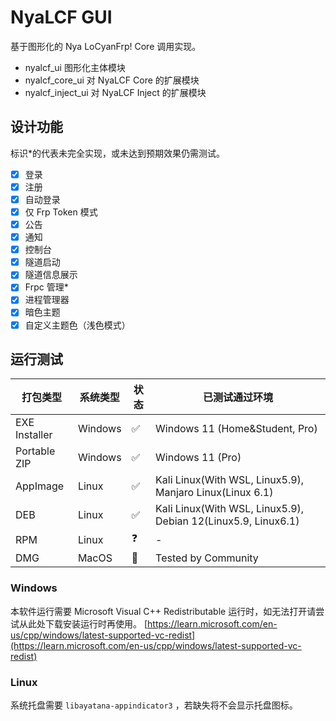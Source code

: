 # NyaLCF GUI

基于图形化的 Nya LoCyanFrp! Core 调用实现。

- nyalcf_ui 图形化主体模块
- nyalcf_core_ui 对 NyaLCF Core 的扩展模块
- nyalcf_inject_ui 对 NyaLCF Inject 的扩展模块

## 设计功能

标识\*的代表未完全实现，或未达到预期效果仍需测试。

- [x] 登录
- [x] 注册
- [x] 自动登录
- [x] 仅 Frp Token 模式
- [x] 公告
- [x] 通知
- [x] 控制台
- [x] 隧道启动
- [x] 隧道信息展示
- [x] Frpc 管理\*
- [x] 进程管理器
- [x] 暗色主题
- [x] 自定义主题色（浅色模式）

## 运行测试

| 打包类型          | 系统类型    | 状态 | 已测试通过环境                                                       |
|---------------|---------|----|---------------------------------------------------------------|
| EXE Installer | Windows | ✅  | Windows 11 (Home&Student, Pro)                                |
| Portable ZIP  | Windows | ✅  | Windows 11 (Pro)                                              |
| AppImage      | Linux   | ✅  | Kali Linux(With WSL, Linux5.9), Manjaro Linux(Linux 6.1)      |
| DEB           | Linux   | ✅  | Kali Linux(With WSL, Linux5.9), Debian 12(Linux5.9, Linux6.1) |
| RPM           | Linux   | ❓  | -                                                             |
| DMG           | MacOS   | 💠 | Tested by Community                                           |

### Windows

本软件运行需要 Microsoft Visual C++ Redistributable 运行时，如无法打开请尝试从此处下载安装运行时再使用。
[https://learn.microsoft.com/en-us/cpp/windows/latest-supported-vc-redist](https://learn.microsoft.com/en-us/cpp/windows/latest-supported-vc-redist)

### Linux

系统托盘需要 `libayatana-appindicator3` ，若缺失将不会显示托盘图标。
